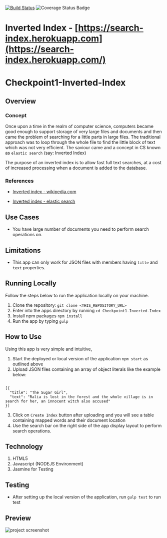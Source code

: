 [![Build Status](https://travis-ci.org/andela-oakinseye/checkpoint1-inverted-index.svg?branch=dev-2)](https://travis-ci.org/andela-oakinseye/checkpoint1-inverted-index) ![Coverage Status Badge](https://coveralls.io/repos/github/andela-oakinseye/checkpoint1-inverted-index/badge.svg?branch=develop)
# Inverted Index - [https://search-index.herokuapp.com](https://search-index.herokuapp.com/) 


# Checkpoint1-Inverted-Index
## Overview
### Concept
Once upon a time in the realm of computer science, computers became good enough to support storage of very large files and documents and then came the problem of searching for a little parts in large files.
The traditional approach was to loop through the whole file to find the little block of text which was not very efficient. The saviour came and a concept in CS known as `elastic search` (say: Inverted Index) 

The purpose of an inverted index is to allow fast full text searches, at a cost of increased processing when a document is added to the database.

### References
* [Inverted index - wikipedia.com](https://en.wikipedia.org/wiki/Inverted_index) 

* [Inverted index - elastic search](https://www.elastic.co/guide/en/elasticsearch/guide/current/inverted-index.html) 

## Use Cases
- You have large number of documents you need to perform search operations on.

## Limitations
- This app can only work for JSON files with members having `title` and `text` properties.


## Running Locally
Follow the steps below to run the application locally on your machine.
 1. Clone the repository: `git clone <THIS_REPOSITORY_URL>`
 2. Enter into the apps directory by running `cd Checkpoint1-Inverted-Index`
 3. Install npm packages `npm install`
 4. Run the app by typing `gulp`
 
## How to Use 
Using this app is very simple and intuitive,
  1. Start the deployed or local version of the application `npm start` as outlined above
  2. Upload JSON files containing an array of object literals like the example below:
  ```

  [{
    "title": "The Sugar Girl",
    "text": "Ralia is lost in the forest and the whole village is in search for her, an innocent witch also accused"
  }]
  ```
  3. Click on `Create Index` button after uploading and you will see a table containing mapped words and their document location
  4. Use the search bar on the right side of the app display layout to perform search operations. 


## Technology 
  1. HTML5
  2. Javascript (NODEJS Environment)
  3. Jasmine for Testing


## Testing 
- After setting up the local version of the application, run `gulp test` to run test

## Preview
![project screenshot](https://4.bp.blogspot.com/-zz3Tl33-D9o/WEL2I6qsUCI/AAAAAAAAAb0/NHqtRoin7ZYm4W5HLw6QBtz7tIZyZbNbgCLcB/s1600/Screen%2BShot%2B2016-12-03%2Bat%2B5.41.40%2BPM.png "Inverted Index Preview")
